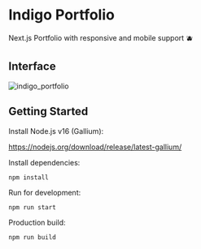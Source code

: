 # Indigo Portfolio

Next.js Portfolio with responsive and mobile support 🫐

## Interface

![indigo_portfolio](images/indigo-portfolio.gif)

## Getting Started

Install Node.js v16 (Gallium):

https://nodejs.org/download/release/latest-gallium/

Install dependencies:

```shell script
npm install
```

Run for development:

```shell script
npm run start
```

Production build:

```shell
npm run build
```

